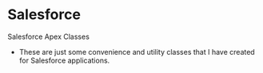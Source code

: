 # Salesforce
Salesforce Apex Classes

- These are just some convenience and utility classes that I have created for Salesforce applications.
